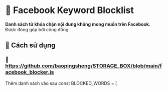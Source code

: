 # 🚫 Facebook Keyword Blocklist  

**Danh sách từ khóa chặn nội dung không mong muốn trên Facebook.**  
Được đóng góp bởi cộng đồng.  

## 📌 Cách sử dụng  

### 🔹 https://github.com/baopingsheng/STORAGE_BOX/blob/main/facebook_blocker.js
Thêm danh sách vào sau const BLOCKED_WORDS = [

